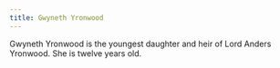 ```yaml
---
title: Gwyneth Yronwood
---
```


Gwyneth Yronwood is the youngest daughter and heir of Lord Anders Yronwood. She is twelve years old.


